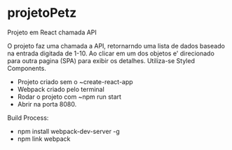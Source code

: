 # projetoPetz
Projeto em React chamada API

O projeto faz uma chamada a API, retornarndo uma lista de dados baseado na entrada digitada de 1-10. Ao clicar em um dos objetos e' direcionado para outra pagina (SPA) para exibir os detalhes. Utiliza-se Styled Components.

- Projeto criado sem o ~create-react-app
- Webpack criado pelo terminal
- Rodar o projeto com ~npm run start
- Abrir na porta 8080.

Build Process:
- npm install webpack-dev-server -g
- npm link webpack
